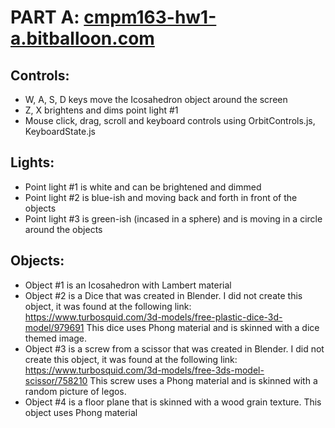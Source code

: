 # PART A: [cmpm163-hw1-a.bitballoon.com](cmpm163-hw1-a.bitballoon.com)
  ## Controls:
  * W, A, S, D keys move the Icosahedron object around the screen
  * Z, X brightens and dims point light #1
  * Mouse click, drag, scroll and keyboard controls using OrbitControls.js, KeyboardState.js
    
  ## Lights:
  * Point light #1 is white and can be brightened and dimmed
  * Point light #2 is blue-ish and moving back and forth in front of the objects
  * Point light #3 is green-ish (incased in a sphere) and is moving in a circle around the objects
   
  ## Objects:
  * Object #1 is an Icosahedron with Lambert material
  * Object #2 is a Dice that was created in Blender. I did not create this object, it was found at the following link:
        https://www.turbosquid.com/3d-models/free-plastic-dice-3d-model/979691
           This dice uses Phong material and is skinned with a dice themed image.
  * Object #3 is a screw from a scissor that was created in Blender. I did not create this object, it was found at the following link:
        https://www.turbosquid.com/3d-models/free-3ds-model-scissor/758210
           This screw uses a Phong material and is skinned with a random picture of legos.
  * Object #4 is a floor plane that is skinned with a wood grain texture. This object uses Phong material
